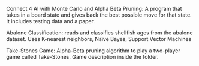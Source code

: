 Connect 4 AI with Monte Carlo and Alpha Beta Pruning: A program that takes in a board state and gives back the best possible move for that state. It includes testing data and a paper.

Abalone Classification: reads and classifies shellfish ages from the abalone dataset. Uses K-nearest neighbors, Naïve Bayes, Support Vector Machines

Take-Stones Game: Alpha-Beta pruning algorithm to play a two-player game called Take-Stones. Game description inside the folder. 
